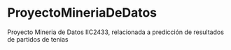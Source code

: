 # ProyectoMineriaDeDatos
Proyecto Mineria de Datos IIC2433, relacionada a predicción de resultados de partidos de tenias
